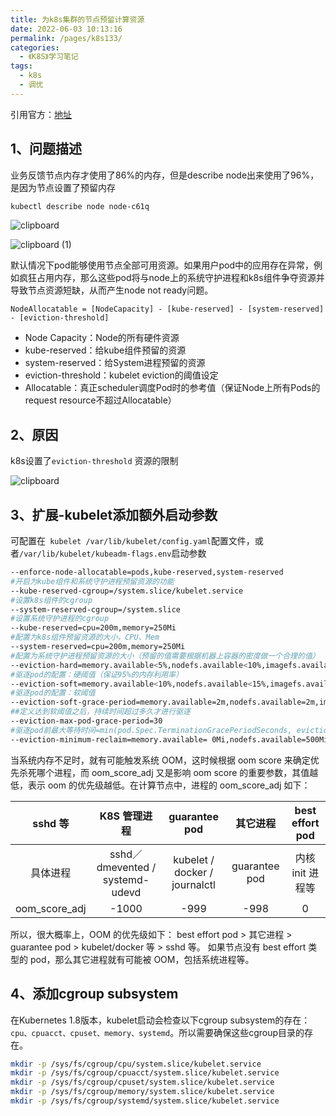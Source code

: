 ```yaml
---
title: 为k8s集群的节点预留计算资源
date: 2022-06-03 10:13:16
permalink: /pages/k8s133/
categories:
  - 《K8S》学习笔记
tags:
  - k8s
  - 调优
---
```




引用官方：[地址](https://kubernetes.io/docs/tasks/administer-cluster/reserve-compute-resources/#node-allocatable)

## 1、问题描述

业务反馈节点内存才使用了86%的内存，但是describe node出来使用了96%，是因为节点设置了预留内存

```sh
kubectl describe node node-c61q
```

![clipboard](https://cdn.jsdelivr.net/gh/lzq70112/images/blog/202206081652645.png)

![clipboard (1)](https://cdn.jsdelivr.net/gh/lzq70112/images/blog/202206081656663.png)

默认情况下pod能够使用节点全部可用资源。如果用户pod中的应用存在异常，例如疯狂占用内存，那么这些pod将与node上的系统守护进程和k8s组件争夺资源并导致节点资源短缺，从而产生node not ready问题。

```
NodeAllocatable = [NodeCapacity] - [kube-reserved] - [system-reserved] - [eviction-threshold]
```

- Node Capacity：Node的所有硬件资源
- kube-reserved：给kube组件预留的资源
- system-reserved：给System进程预留的资源
- eviction-threshold：kubelet eviction的阈值设定
- Allocatable：真正scheduler调度Pod时的参考值（保证Node上所有Pods的request resource不超过Allocatable）

## 2、原因

k8s设置了`eviction-threshold` 资源的限制

![clipboard](https://cdn.jsdelivr.net/gh/lzq70112/images/blog/202206081709342.png)

## 3、扩展-kubelet添加额外启动参数

可配置在` kubelet /var/lib/kubelet/config.yaml`配置文件，或者`/var/lib/kubelet/kubeadm-flags.env`启动参数

```sh
--enforce-node-allocatable=pods,kube-reserved,system-reserved
#开启为kube组件和系统守护进程预留资源的功能
--kube-reserved-cgroup=/system.slice/kubelet.service
#设置k8s组件的cgroup
--system-reserved-cgroup=/system.slice
#设置系统守护进程的cgroup
--kube-reserved=cpu=200m,memory=250Mi
#配置为k8s组件预留资源的大小，CPU、Mem
--system-reserved=cpu=200m,memory=250Mi
#配置为系统守护进程预留资源的大小（预留的值需要根据机器上容器的密度做一个合理的值）
--eviction-hard=memory.available<5%,nodefs.available<10%,imagefs.available<10%
#驱逐pod的配置：硬阈值（保证95%的内存利用率）
--eviction-soft=memory.available<10%,nodefs.available<15%,imagefs.available<15%
#驱逐pod的配置：软阈值
--eviction-soft-grace-period=memory.available=2m,nodefs.available=2m,imagefs.available=2m
##定义达到软阈值之后，持续时间超过多久才进行驱逐
--eviction-max-pod-grace-period=30
#驱逐pod前最大等待时间=min(pod.Spec.TerminationGracePeriodSeconds, eviction-max-pod-grace-period)，单位秒
--eviction-minimum-reclaim=memory.available= 0Mi,nodefs.available=500Mi,imagefs.available=500Mi
```


当系统内存不足时，就有可能触发系统 OOM，这时候根据 oom score 来确定优先杀死哪个进程，而 oom_score_adj 又是影响 oom score 的重要参数，其值越低，表示 oom 的优先级越低。在计算节点中，进程的 oom_score_adj 如下：



sshd 等 | K8S 管理进程 | guarantee pod | 其它进程 | best effort pod
:-----: | :---: | :---: | :---: | :---: 
具体进程 | sshd／dmevented / systemd-udevd | kubelet / docker / journalctl | guarantee pod | 内核 init 进程等 
oom_score_adj | -1000 | -999 | -998 | 0 



所以，很大概率上，OOM 的优先级如下：
best effort pod > 其它进程 > guarantee pod > kubelet/docker 等 > sshd 等。
如果节点没有 best effort 类型的 pod，那么其它进程就有可能被 OOM，包括系统进程等。

## 4、添加cgroup subsystem

在Kubernetes 1.8版本，kubelet启动会检查以下cgroup subsystem的存在：`cpu、cpuacct、cpuset、memory、systemd`。所以需要确保这些cgroup目录的存在。

```sh
mkdir -p /sys/fs/cgroup/cpu/system.slice/kubelet.service
mkdir -p /sys/fs/cgroup/cpuacct/system.slice/kubelet.service
mkdir -p /sys/fs/cgroup/cpuset/system.slice/kubelet.service
mkdir -p /sys/fs/cgroup/memory/system.slice/kubelet.service
mkdir -p /sys/fs/cgroup/systemd/system.slice/kubelet.service
```

